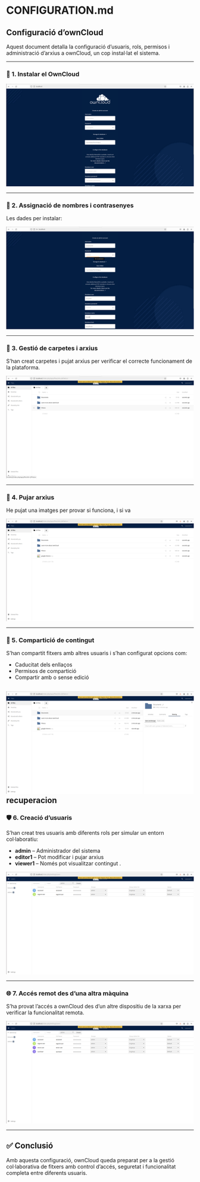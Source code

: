 # CONFIGURATION.md

## Configuració d’ownCloud

Aquest document detalla la configuració d’usuaris, rols, permisos i administració d’arxius a ownCloud, un cop instal·lat el sistema.

---

### 👥 1. Instalar el OwnCloud
![12 - Creació d’usuaris](12.png)

---

### 🔐 2. Assignació de nombres i contrasenyes
Les dades per instalar:

![13 - Assignació de permisos](13.png)

---

### 📂 3. Gestió de carpetes i arxius

S’han creat carpetes i pujat arxius per verificar el correcte funcionament de la plataforma.

![14 - Gestió de carpetes i arxius](14.png)

---

### 🧪 4. Pujar arxius

He pujat una imatges per provar si funciona, i si va

![15 - Prova de pujada d’arxius](15.png)

---

### 🔗 5. Compartició de contingut

S’han compartit fitxers amb altres usuaris i s’han configurat opcions com:

- Caducitat dels enllaços
- Permisos de compartició
- Compartir amb o sense edició

![16 - Opcions de compartició](16.png)
recuperacion
---

### 🛡️ 6. Creació d’usuaris

S’han creat tres usuaris amb diferents rols per simular un entorn col·laboratiu:

- **admin** – Administrador del sistema
- **editor1** – Pot modificar i pujar arxius
- **viewer1** – Només pot visualitzar contingut
.

![17 - Configuració de seguretat](17.png)

---

### 🌐 7. Accés remot des d’una altra màquina

S’ha provat l’accés a ownCloud des d’un altre dispositiu de la xarxa per verificar la funcionalitat remota.

![18 - Accés remot a ownCloud](18.png)

---

## ✅ Conclusió

Amb aquesta configuració, ownCloud queda preparat per a la gestió col·laborativa de fitxers amb control d’accés, seguretat i funcionalitat completa entre diferents usuaris.
